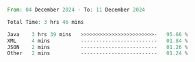 <!--START_SECTION:waka-->

```rust
From: 04 December 2024 - To: 11 December 2024

Total Time: 3 hrs 46 mins

Java    3 hrs 39 mins   >>>>>>>>>>>>>>>>>>>>>>>>-   95.66 %
XML     4 mins          -------------------------   01.84 %
JSON    2 mins          -------------------------   01.26 %
Other   2 mins          -------------------------   01.24 %
```

<!--END_SECTION:waka-->
